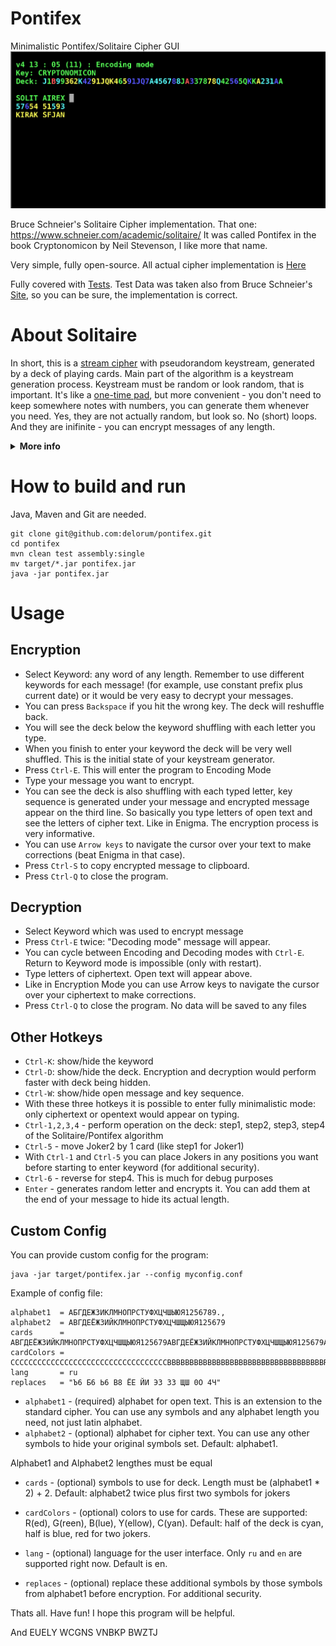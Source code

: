 # Pontifex
Minimalistic Pontifex/Solitaire Cipher GUI
![](https://raw.githubusercontent.com/delorum/pontifex/master/pontifex_v4.png)

Bruce Schneier's Solitaire Cipher implementation. That one: https://www.schneier.com/academic/solitaire/ It was called Pontifex in the book Cryptonomicon by Neil Stevenson, I like more that name.

Very simple, fully open-source. All actual cipher implementation is [Here](https://github.com/delorum/pontifex/blob/master/src/main/scala/pontifex/Pontifex.scala)

Fully covered with [Tests](https://github.com/delorum/pontifex/blob/master/src/test/scala/pontifex/PontifexTest.scala). Test Data was taken also from Bruce Schneier's [Site](https://www.schneier.com/wp-content/uploads/2015/12/sol-test.txt), so you can be sure, the implementation is correct.

# About Solitaire

In short, this is a [stream cipher](https://en.wikipedia.org/wiki/Stream_cipher) with pseudorandom keystream, generated by a deck of playing cards. Main part of the algorithm is a keystream generation process.  Keystream must be random or look random, that is important. It's like a [one-time pad](https://en.wikipedia.org/wiki/One-time_pad), but more convenient - you don't need to keep somewhere notes with numbers, you can generate them whenever you need. Yes, they are not actually random, but look so. No (short) loops. And they are inifinite - you can encrypt messages of any length.

<details>
<summary><b>More info</b></summary>

Encryption is simple: just add numbers for your letters (A - 1, B - 2, etc) to numbers from keystream. Subtract 26 if the number is bigger and convert back to letter. Decryption is the same process backwards. If the keystream is random your encrypted text would also look like random bunch of symbols. Like you use [Vigenère cipher](https://en.wikipedia.org/wiki/Vigen%C3%A8re_cipher) with randomly chosen alphabet for each letter without repetitions (e.g. you have inifinite key).

Generation is done by deck of cards. It was meant to operate without calculation machines - only cards, pen and paper. But this process is not easy and not fast. One mistake and all encryption is screwed. This program takes this part from you and perform all operations by itself. Yet it draws the deck (minimalistically) during the process and actually shuffles it! (for your entertainment and feel of control. Can be disabled)

So why to use it instead of industry-proven ciphers like AES and others? Well, for fun, of course, in first place. For some not very improtant private things like your paper diary. Great benefit is that you deal with letters, not numbers. The length of cipertext is the same as opentext and is encoded to the same letters. That is convenient when you need to write it on paper. Encryption is done letter-by-letter - also convenient. You don't need to write somewhere an open text and then pass it to encryption program/ You can encrypt it in place without any trace.

The cipher is very easy to understand. All operations are simple - just shuffling. Yet it is secure. You can find some info about cryptoanalysis on Schneier's site. Last paper is from [2019](https://www.schneier.com/blog/archives/2019/10/more_cryptanaly.html). The cipher itself was writen in 1999 - 23 years ago (in 2022) and still there are no evidence of any vulnerabilities (of course maybe they didn't search thoroughly or don't tell).

Just remember not to use the same keystream twice. One can subtract one such cipher text from another - that is the same as subtraction of one open text from another which is a straight way to breaking both messages! Simple solution is to add a current date to your constant keyword.

</details>

# How to build and run
Java, Maven and Git are needed.
```
git clone git@github.com:delorum/pontifex.git
cd pontifex
mvn clean test assembly:single
mv target/*.jar pontifex.jar
java -jar pontifex.jar
```

# Usage

## Encryption

- Select Keyword: any word of any length. Remember to use different keywords for each message! (for example, use constant prefix plus current date) or it would be very easy to decrypt your messages.
- You can press `Backspace` if you hit the wrong key. The deck will reshuffle back.
- You will see the deck below the keyword shuffling with each letter you type.
- When you finish to enter your keyword the deck will be very well shuffled. This is the initial state of your keystream generator.
- Press `Ctrl-E`. This will enter the program to Encoding Mode
- Type your message you want to encrypt.
- You can see the deck is also shuffling with each typed letter, key sequence is generated under your message and encrypted message appear on the third line. So basically you type letters of open text and see the letters of cipher text. Like in Enigma. The encryption process is very informative.
- You can use `Arrow keys` to navigate the cursor over your text to make corrections (beat Enigma in that case).
- Press `Ctrl-S` to copy encrypted message to clipboard.
- Press `Ctrl-Q` to close the program.

## Decryption

- Select Keyword which was used to encrypt message
- Press `Ctrl-E` twice: "Decoding mode" message will appear.
- You can cycle between Encoding and Decoding modes with `Ctrl-E`. Return to Keyword mode is impossible (only with restart).
- Type letters of ciphertext. Open text will appear above.
- Like in Encryption Mode you can use Arrow keys to navigate the cursor over your ciphertext to make corrections.
- Press `Ctrl-Q` to close the program. No data will be saved to any files

## Other Hotkeys

- `Ctrl-K`: show/hide the keyword
- `Ctrl-D`: show/hide the deck. Encryption and decryption would perform faster with deck being hidden.
- `Ctrl-W`: show/hide open message and key sequence.
- With these three hotkeys it is possible to enter fully minimalistic mode: only ciphertext or opentext would appear on typing.
- `Ctrl-1,2,3,4` - perform operation on the deck: step1, step2, step3, step4 of the Solitaire/Pontifex algorithm
- `Ctrl-5` - move Joker2 by 1 card (like step1 for Joker1)
- With `Ctrl-1` and `Ctrl-5` you can place Jokers in any positions you want before starting to enter keyword (for additional security).
- `Ctrl-6` - reverse for step4. This is much for debug purposes
- `Enter` - generates random letter and encrypts it. You can add them at the end of your message to hide its actual length.

## Custom Config

You can provide custom config for the program:
```
java -jar target/pontifex.jar --config myconfig.conf
```

Example of config file:
```
alphabet1  = АБГДЕЖЗИКЛМНОПРСТУФХЦЧШЫЮЯ1256789.,
alphabet2  = АВГДЕЁЖЗИЙКЛМНОПРСТУФХЦЧШЩЫЮЯ125679
cards      = АВГДЕЁЖЗИЙКЛМНОПРСТУФХЦЧШЩЫЮЯ125679АВГДЕЁЖЗИЙКЛМНОПРСТУФХЦЧШЩЫЮЯ125679АВ
cardColors = CCCCCCCCCCCCCCCCCCCCCCCCCCCCCCCCCCCBBBBBBBBBBBBBBBBBBBBBBBBBBBBBBBBBBBRR
lang       = ru
replaces   = "Ъ6 Б6 Ь6 В8 ЁЕ ЙИ ЭЗ 3З ЩШ 0О 4Ч"
```

- `alphabet1` - (required) alphabet for open text. This is an extension to the standard cipher. You can use any symbols and any alphabet length you need, not just latin alphabet.
- `alphabet2` - (optional) alphabet for cipher text. You can use any other symbols to hide your original symbols set. Default: alphabet1.

Alphabet1 and Alphabet2 lengthes must be equal

- `cards` - (optional) symbols to use for deck. Length must be (alphabet1 * 2) + 2. Default: alphabet2 twice plus first two symbols for jokers
- `cardColors` - (optional) colors to use for cards. These are supported: R(ed), G(reen), B(lue), Y(ellow), C(yan). Default: half of the deck is cyan, half is blue, red for two jokers.

- `lang` - (optional) language for the user interface. Only `ru` and `en` are supported right now. Default is en.

- `replaces` - (optional) replace these additional symbols by those symbols from alphabet1 before encryption. For additional security.

Thats all. Have fun! I hope this program will be helpful.

And EUELY WCGNS VNBKP BWZTJ

